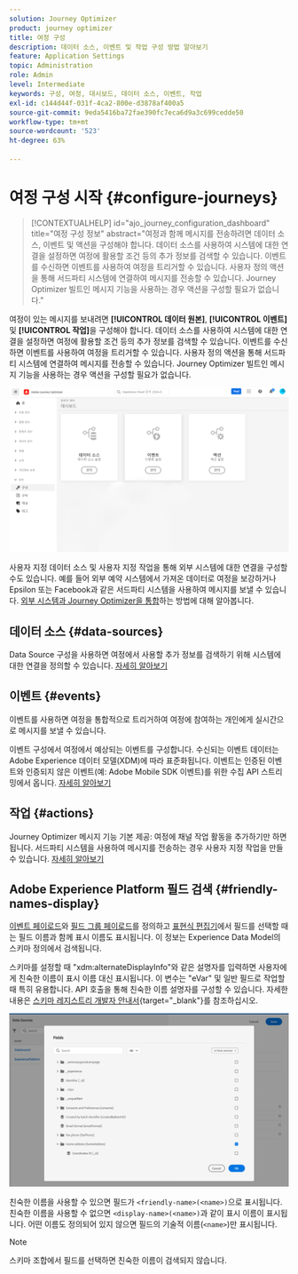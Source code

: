 ```yaml
---
solution: Journey Optimizer
product: journey optimizer
title: 여정 구성
description: 데이터 소스, 이벤트 및 작업 구성 방법 알아보기
feature: Application Settings
topic: Administration
role: Admin
level: Intermediate
keywords: 구성, 여정, 대시보드, 데이터 소스, 이벤트, 작업
exl-id: c144d44f-031f-4ca2-800e-d3878af400a5
source-git-commit: 9eda5416ba72fae390fc7eca6d9a3c699cedde50
workflow-type: tm+mt
source-wordcount: '523'
ht-degree: 63%

---
```


# 여정 구성 시작 {#configure-journeys}

>[!CONTEXTUALHELP]
>id="ajo_journey_configuration_dashboard"
>title="여정 구성 정보"
>abstract="여정과 함께 메시지를 전송하려면 데이터 소스, 이벤트 및 액션을 구성해야 합니다. 데이터 소스를 사용하여 시스템에 대한 연결을 설정하면 여정에 활용할 조건 등의 추가 정보를 검색할 수 있습니다. 이벤트를 수신하면 이벤트를 사용하여 여정을 트리거할 수 있습니다. 사용자 정의 액션을 통해 서드파티 시스템에 연결하여 메시지를 전송할 수 있습니다. Journey Optimizer 빌트인 메시지 기능을 사용하는 경우 액션을 구성할 필요가 없습니다."

여정이 있는 메시지를 보내려면 **[!UICONTROL 데이터 원본]**, **[!UICONTROL 이벤트]** 및 **[!UICONTROL 작업]**&#x200B;을 구성해야 합니다. 데이터 소스를 사용하여 시스템에 대한 연결을 설정하면 여정에 활용할 조건 등의 추가 정보를 검색할 수 있습니다. 이벤트를 수신하면 이벤트를 사용하여 여정을 트리거할 수 있습니다. 사용자 정의 액션을 통해 서드파티 시스템에 연결하여 메시지를 전송할 수 있습니다. Journey Optimizer 빌트인 메시지 기능을 사용하는 경우 액션을 구성할 필요가 없습니다.


![](assets/admin-menu.png)

사용자 지정 데이터 소스 및 사용자 지정 작업을 통해 외부 시스템에 대한 연결을 구성할 수도 있습니다. 예를 들어 외부 예약 시스템에서 가져온 데이터로 여정을 보강하거나 Epsilon 또는 Facebook과 같은 서드파티 시스템을 사용하여 메시지를 보낼 수 있습니다. [외부 시스템과 Journey Optimizer을 통합](external-systems.md)하는 방법에 대해 알아봅니다.

## 데이터 소스 {#data-sources}

Data Source 구성을 사용하면 여정에서 사용할 추가 정보를 검색하기 위해 시스템에 대한 연결을 정의할 수 있습니다. [자세히 알아보기](../../using/datasource/about-data-sources.md)

## 이벤트 {#events}

이벤트를 사용하면 여정을 통합적으로 트리거하여 여정에 참여하는 개인에게 실시간으로 메시지를 보낼 수 있습니다.

이벤트 구성에서 여정에서 예상되는 이벤트를 구성합니다. 수신되는 이벤트 데이터는 Adobe Experience 데이터 모델(XDM)에 따라 표준화됩니다. 이벤트는 인증된 이벤트와 인증되지 않은 이벤트(예: Adobe Mobile SDK 이벤트)를 위한 수집 API 스트리밍에서 옵니다. [자세히 알아보기](../../using/event/about-events.md)

## 작업 {#actions}

Journey Optimizer 메시지 기능 기본 제공: 여정에 채널 작업 활동을 추가하기만 하면 됩니다. 서드파티 시스템을 사용하여 메시지를 전송하는 경우 사용자 지정 작업을 만들 수 있습니다. [자세히 알아보기](../../using/action/action.md)

## Adobe Experience Platform 필드 검색 {#friendly-names-display}

[이벤트 페이로드](../event/about-creating.md#define-the-payload-fields)와 [필드 그룹 페이로드](../datasource/configure-data-sources.md#define-field-groups)를 정의하고 [표현식 편집기](../building-journeys/expression/expressionadvanced.md)에서 필드를 선택할 때는 필드 이름과 함께 표시 이름도 표시됩니다. 이 정보는 Experience Data Model의 스키마 정의에서 검색됩니다.

스키마를 설정할 때 &quot;xdm:alternateDisplayInfo&quot;와 같은 설명자를 입력하면 사용자에게 친숙한 이름이 표시 이름 대신 표시됩니다. 이 변수는 &quot;eVar&quot; 및 일반 필드로 작업할 때 특히 유용합니다. API 호출을 통해 친숙한 이름 설명자를 구성할 수 있습니다. 자세한 내용은 [스키마 레지스트리 개발자 안내서](https://experienceleague.adobe.com/docs/experience-platform/xdm/api/getting-started.html?lang=ko){target="_blank"}를 참조하십시오.

![](assets/xdm-from-descriptors.png)

친숙한 이름을 사용할 수 있으면 필드가 `<friendly-name>(<name>)`으로 표시됩니다. 친숙한 이름을 사용할 수 없으면 `<display-name>(<name>)`과 같이 표시 이름이 표시됩니다. 어떤 이름도 정의되어 있지 않으면 필드의 기술적 이름(`<name>`)만 표시됩니다.

>[!NOTE]
>
>스키마 조합에서 필드를 선택하면 친숙한 이름이 검색되지 않습니다.
